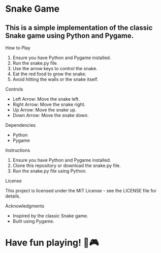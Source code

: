 # Snake Game

## This is a simple implementation of the classic Snake game using Python and Pygame.

How to Play

1. Ensure you have Python and Pygame installed.
2. Run the snake.py file.
3. Use the arrow keys to control the snake.
4. Eat the red food to grow the snake.
5. Avoid hitting the walls or the snake itself.

Controls

- Left Arrow: Move the snake left.
- Right Arrow: Move the snake right.
- Up Arrow: Move the snake up.
- Down Arrow: Move the snake down.

Dependencies

- Python
- Pygame

Instructions

1. Ensure you have Python and Pygame installed.
2. Clone this repository or download the snake.py file.
3. Run the snake.py file using Python.

License

This project is licensed under the MIT License - see the LICENSE file for details.

Acknowledgments

- Inspired by the classic Snake game.
- Built using Pygame.

# Have fun playing! 🐍🎮
